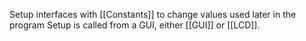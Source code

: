 Setup interfaces with [[Constants]] to change values used later in the program
Setup is called from a GUI, either [[GUI]] or [[LCD]].